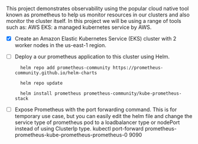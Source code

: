 This project demonstrates observability using the popular cloud native tool known as prometheus to help us monitor resources in our clusters and also monitor the cluster itself. In this project we will be using a range of tools such as:
AWS EKS: a managed kubernetes service by AWS.
- [x] Create an Amazon Elastic Kubernetes Service (EKS) cluster with 2 worker nodes in the us-east-1 region. 
- [ ] Deploy a our prometheus application to this cluster using Helm.

        helm repo add prometheus-community https://prometheus-community.github.io/helm-charts  

        helm repo update 

        helm install prometheus prometheus-community/kube-prometheus-stack

        
- [ ] Expose Prometheus with the port forwarding command. This is for temporary use case, but you can easily edit the helm file and change the service type of prometheus pod to a loadbalancer type or nodePort instead of using ClusterIp type.
        kubectl port-forward prometheus-prometheus-kube-prometheus-prometheus-0 9090